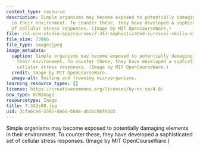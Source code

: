 ```yaml
---
content_type: resource
description: Simple organisms may become exposed to potentially damaging elements
  in their environment. To counter these, they have developed a sophisticated set
  of cellular stress responses. (Image by MIT OpenCourseWare.)
file: /ol-ocw-studio-app/courses/7-343-sophisticated-survival-skills-of-simple-microorganisms-spring-2008/3cfa6ca45595da66bb88ab1bc9bf6b02_7-343s08.jpg
file_size: 73966
file_type: image/jpeg
image_metadata:
  caption: Simple organisms may become exposed to potentially damaging elements in
    their environment. To counter these, they have developed a sophisticated set of
    cellular stress responses. (Image by MIT OpenCourseWare.)
  credit: Image by MIT OpenCourseWare.
  image-alt: Smiling and frowning microorganisms.
learning_resource_types: []
license: https://creativecommons.org/licenses/by-nc-sa/4.0/
ocw_type: OCWImage
resourcetype: Image
title: 7-343s08.jpg
uid: 3cfa6ca4-5595-da66-bb88-ab1bc9bf6b02
---
```

Simple organisms may become exposed to potentially damaging elements in their environment. To counter these, they have developed a sophisticated set of cellular stress responses. (Image by MIT OpenCourseWare.)